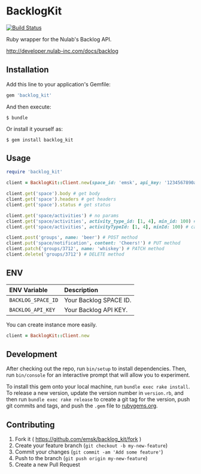 # BacklogKit

[![Build Status](https://travis-ci.org/emsk/backlog_kit.svg?branch=master)](https://travis-ci.org/emsk/backlog_kit)

Ruby wrapper for the Nulab's Backlog API.

http://developer.nulab-inc.com/docs/backlog

## Installation

Add this line to your application's Gemfile:

```ruby
gem 'backlog_kit'
```

And then execute:

    $ bundle

Or install it yourself as:

    $ gem install backlog_kit

## Usage

```ruby
require 'backlog_kit'

client = BacklogKit::Client.new(space_id: 'emsk', api_key: '1234567890abcdefghij1234567890abcdefghij1234567890abcdefghij1234')

client.get('space').body # get body
client.get('space').headers # get headers
client.get('space').status # get status

client.get('space/activities') # no params
client.get('space/activities', activity_type_id: [1, 4], min_id: 100) # underscored key
client.get('space/activities', activityTypeId: [1, 4], minId: 100) # camelized key

client.post('groups', name: 'beer') # POST method
client.put('space/notification', content: 'Cheers!') # PUT method
client.patch('groups/3712', name: 'whiskey') # PATCH method
client.delete('groups/3712') # DELETE method
```

## ENV

| ENV Variable | Description |
| :----------- | :---------- |
| `BACKLOG_SPACE_ID` | Your Backlog SPACE ID. |
| `BACKLOG_API_KEY` | Your Backlog API KEY. |

You can create instance more easily.

```ruby
client = BacklogKit::Client.new
```

## Development

After checking out the repo, run `bin/setup` to install dependencies. Then, run `bin/console` for an interactive prompt that will allow you to experiment.

To install this gem onto your local machine, run `bundle exec rake install`. To release a new version, update the version number in `version.rb`, and then run `bundle exec rake release` to create a git tag for the version, push git commits and tags, and push the `.gem` file to [rubygems.org](https://rubygems.org).

## Contributing

1. Fork it ( https://github.com/emsk/backlog_kit/fork )
2. Create your feature branch (`git checkout -b my-new-feature`)
3. Commit your changes (`git commit -am 'Add some feature'`)
4. Push to the branch (`git push origin my-new-feature`)
5. Create a new Pull Request
